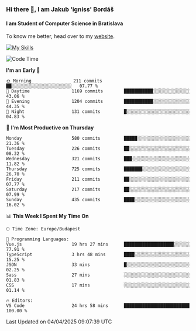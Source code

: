 ### Hi there 👋, I am Jakub 'igniss' Bordáš

#### I am Student of Computer Science in Bratislava
To know me better, head over to my [website](https://bordas.sk).

[![My Skills](https://skillicons.dev/icons?i=js,typescript,html,css,figma,svelte,vue,next,postgresql,nest,express,nodejs)](https://bordas.sk)


<!--START_SECTION:waka-->
![Code Time](http://img.shields.io/badge/Code%20Time-1%2C789%20hrs%2021%20mins-blue)

**I'm an Early 🐤** 

```text
🌞 Morning                211 commits         ██░░░░░░░░░░░░░░░░░░░░░░░   07.77 % 
🌆 Daytime                1169 commits        ███████████░░░░░░░░░░░░░░   43.06 % 
🌃 Evening                1204 commits        ███████████░░░░░░░░░░░░░░   44.35 % 
🌙 Night                  131 commits         █░░░░░░░░░░░░░░░░░░░░░░░░   04.83 % 
```
📅 **I'm Most Productive on Thursday** 

```text
Monday                   580 commits         █████░░░░░░░░░░░░░░░░░░░░   21.36 % 
Tuesday                  226 commits         ██░░░░░░░░░░░░░░░░░░░░░░░   08.32 % 
Wednesday                321 commits         ███░░░░░░░░░░░░░░░░░░░░░░   11.82 % 
Thursday                 725 commits         ███████░░░░░░░░░░░░░░░░░░   26.70 % 
Friday                   211 commits         ██░░░░░░░░░░░░░░░░░░░░░░░   07.77 % 
Saturday                 217 commits         ██░░░░░░░░░░░░░░░░░░░░░░░   07.99 % 
Sunday                   435 commits         ████░░░░░░░░░░░░░░░░░░░░░   16.02 % 
```


📊 **This Week I Spent My Time On** 

```text
🕑︎ Time Zone: Europe/Budapest

💬 Programming Languages: 
Vue.js                   19 hrs 27 mins      ███████████████████░░░░░░   77.91 % 
TypeScript               3 hrs 48 mins       ████░░░░░░░░░░░░░░░░░░░░░   15.25 % 
JSON                     33 mins             █░░░░░░░░░░░░░░░░░░░░░░░░   02.25 % 
Sass                     27 mins             ░░░░░░░░░░░░░░░░░░░░░░░░░   01.83 % 
CSS                      17 mins             ░░░░░░░░░░░░░░░░░░░░░░░░░   01.14 % 

🔥 Editors: 
VS Code                  24 hrs 58 mins      █████████████████████████   100.00 % 
```


 Last Updated on 04/04/2025 09:07:39 UTC
<!--END_SECTION:waka-->
